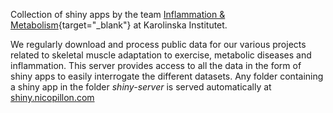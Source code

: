 Collection of shiny apps by the team [Inflammation & Metabolism](https://ki.se/fyfa/inflammation-and-metabolism-group){target="_blank"} at Karolinska Institutet.

We regularly download and process public data for our various projects related to skeletal muscle adaptation to exercise, metabolic diseases and inflammation. This server provides access to all the data in the form of shiny apps to easily interrogate the different datasets. Any folder containing a shiny app in the folder *shiny-server* is served automatically at [shiny.nicopillon.com](https://shiny.nicopillon.com)